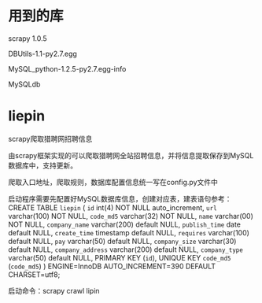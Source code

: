 # 用到的库
scrapy 1.0.5

DBUtils-1.1-py2.7.egg

MySQL_python-1.2.5-py2.7.egg-info

MySQLdb

# liepin
scrapy爬取猎聘网招聘信息

由scrapy框架实现的可以爬取猎聘网全站招聘信息，并将信息提取保存到MySQL数据库中，支持更新。

爬取入口地址，爬取规则，数据库配置信息统一写在config.py文件中

启动程序需要先配置好MySQL数据库信息，创建对应表，建表语句参考：
CREATE TABLE `liepin` (
   `id` int(4) NOT NULL auto_increment,
   `url` varchar(100) NOT NULL,
   `code_md5` varchar(32) NOT NULL,
   `name` varchar(00) NOT NULL,
   `company_name` varchar(200) default NULL,
   `publish_time` date default NULL,
   `create_time` timestamp default NULL,
   `requires` varchar(100) default NULL,
   `pay` varchar(50) default NULL,
   `company_size` varchar(30) default NULL,
   `company_address` varchar(200) default NULL,
   `company_type` varchar(50) default NULL,
   PRIMARY KEY  (`id`),
   UNIQUE KEY `code_md5` (`code_md5`)
 ) ENGINE=InnoDB AUTO_INCREMENT=390 DEFAULT CHARSET=utf8;

启动命令：scrapy crawl lipin
